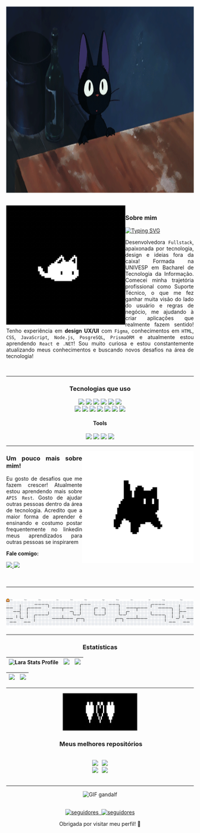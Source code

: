 <!--
    Querido usuário usando meu README como base para criar seu próprio:
    Fico muito feliz que você tenha gostado e sinta-se livre para o uso!
    Eu apenas peço uma coisa, por gentileza:

    Por favor, deixe uma estrela no meu README, irá deixar meu dia mais feliz :)
    ------
    Dear user using my README as a base  to create your own:
    I’m glad you liked it and feel free to use it!
    I just kindly ask for one thing:

    Please, leave a star on my README, it will make my day :)
-->

<!--- Banner -->
<p align="center">
  <img src="assets/shy.gif" width="1000px" height="500px" alt="Shy Cat" />
</p>

</br> 
<img src="assets/iconcat_3.jpg" width=320 align="left">

<div align="justify">

<!--- About me -->
### Sobre mim
[![Typing SVG](https://readme-typing-svg.herokuapp.com?font=Mona+sans&weight=600&size=18&duration=3000&pause=1000&color=8135B4&background=F29FFF00&width=500&height=30&lines=Ol%C3%A1+visitante!+Me+chamo+Lara+%F0%9F%92%9C;Sou+desenvolvedora+FullStack;Me+arrisco+no+design+%F0%9F%8E%A8;Adoro+gatinhos+e+jogos+2D!+%E2%AD%90)](https://git.io/typing-svg)

Desenvolvedora `Fullstack`, apaixonada por tecnologia, design e ideias fora da caixa!
Formada na UNIVESP em Bacharel de Tecnologia da Informação.
Comecei minha trajetória profissional como Suporte Técnico, o que me fez ganhar muita visão do lado do usuário e regras de negócio, me ajudando à criar aplicações que realmente fazem sentido!
Tenho experiência em **design UX/UI** com `Figma`, conhecimentos em `HTML`, `CSS`, `JavaScript`, `Node.js`, `PosgreSQL`, `PrismaORM` e atualmente estou aprendendo `React` e `.NET`! 
Sou muito curiosa e estou constantemente atualizando meus conhecimentos e buscando novos desafios na área de tecnologia!

</div>
</br>

--- 

<!--- My stacks -->
<div align="center">

### Tecnologias que uso

  <img src="https://img.shields.io/badge/HTML5-66298f?style=for-the-badge&logo=html5&logoColor=white" />
  <img src="https://img.shields.io/badge/CSS3-66298f?style=for-the-badge&logo=css3&logoColor=white" />
  <img src="https://img.shields.io/badge/JavaScript-66298f?style=for-the-badge&logo=javascript&logoColor=white" />
  <img src="https://img.shields.io/badge/React-66298f?style=for-the-badge&logo=react&logoColor=white" />
  <img src="https://img.shields.io/badge/Vite-66298f?style=for-the-badge&logo=vite&logoColor=white" />
  <img src="https://img.shields.io/badge/Tailwind_CSS-66298f?style=for-the-badge&logo=tailwind-css&logoColor=white" />
</br>
  <img src="https://img.shields.io/badge/Node.js-66298f?style=for-the-badge&logo=node.js&logoColor=white" />
  <img src="https://img.shields.io/badge/Express-66298f?style=for-the-badge&logo=express&logoColor=white" />
  <img src="https://img.shields.io/badge/Prisma-66298f?style=for-the-badge&logo=prisma&logoColor=white" />
  <img src="https://img.shields.io/badge/PostgreSQL-66298f?style=for-the-badge&logo=postgresql&logoColor=white" />
  <img src="https://img.shields.io/badge/Neon-66298f?style=for-the-badge&logo=neon&logoColor=white" />
  <img src="https://img.shields.io/badge/Cloudinary-66298f?style=for-the-badge&logo=cloudinary&logoColor=white" />
  <img src="https://img.shields.io/badge/JWT-66298f?style=for-the-badge&logo=jsonwebtoken&logoColor=white" />

#### Tools
  <img src="https://img.shields.io/badge/Figma-000000?style=for-the-badge&logo=figma&logoColor=white" />
  <img src="https://img.shields.io/badge/Postman-000000?style=for-the-badge&logo=postman&logoColor=white" />
  <img src="https://img.shields.io/badge/Insomnia-000000?style=for-the-badge&logo=insomnia&logoColor=white" />
  <img src="https://img.shields.io/badge/Github-000000?style=for-the-badge&logo=github&logoColor=white" />
  
</div>

--- 

<img src="assets/iconcat_1.jpg" width=300 align="right">

<div align="justify">
    
### Um pouco mais sobre mim! 
Eu gosto de desafios que me fazem crescer! 
Atualmente estou aprendendo mais sobre `APIS Rest`.
Gosto de ajudar outras pessoas dentro da área de tecnologia.
Acredito que a maior forma de aprender é ensinando e costumo postar frequentemente no linkedin meus aprendizados para outras pessoas se inspirarem </br>

**Fale comigo:**

  <a href="https://www.linkedin.com/in/laracorsinim">
    <img src="https://img.shields.io/badge/LinkedIn-white?style=for-the-badge&logo=linkedin&logoColor=000000" />
  </a>
  <a href="mailto:laracorsinidemiranda@gmail.com">
    <img src="https://img.shields.io/badge/E--mail-white?style=for-the-badge&logo=gmail&logoColor=000000" />
  </a>
  
</div>

</br>
</br>

---

</br>

<picture>
  <source media="(prefers-color-scheme: dark)" srcset="https://raw.githubusercontent.com/laracmiranda/laracmiranda/output/pacman-contribution-graph-dark.svg">
  <source media="(prefers-color-scheme: light)" srcset="https://raw.githubusercontent.com/laracmiranda/laracmiranda/output/pacman-contribution-graph.svg">
  <img alt="pacman contribution graph" src="https://raw.githubusercontent.com/laracmiranda/laracmiranda/output/pacman-contribution-graph.svg">
</picture>

---

<div align="center">

<!-- Statistics -->
### Estatísticas

</div>

| ![Lara Stats Profile](http://github-profile-summary-cards.vercel.app/api/cards/stats?username=laracmiranda&mode-daily&theme=midnight_purple&title_color=DA70D6&icon_color=EE82EE") | ![](http://github-profile-summary-cards.vercel.app/api/cards/repos-per-language?username=laracmiranda&hide=Html&theme=midnight_purple) | ![](http://github-profile-summary-cards.vercel.app/api/cards/most-commit-language?username=laracmiranda&theme=midnight_purple) |
| :-: | :-: | :-: |

| ![](http://github-profile-summary-cards.vercel.app/api/cards/profile-details?username=laracmiranda&theme=midnight_purple) | ![](https://streak-stats.demolab.com?user=laracmiranda&locale=en&mode=daily&theme=midnight_purple&hide_border=false&border_radius=5&order=3) |
| :-: | :-: |

---

<p align="center">
  <img src="assets/hearts.jpg" width="200px" height="100px" alt="Shy Cat" />
</p>

<!-- My Best Repositories -->
<div align="center">

  <h3>
   Meus melhores repositórios
  </h3></br>

  <div style="display: flex; justify-content: center; gap: 10px;">
    <a href="https://github.com/laracmiranda/Site_Bazar_Ecommerce">
        <img width=395 src="https://github-readme-stats.vercel.app/api/pin/?username=laracmiranda&repo=Site_Bazar_Ecommerce&theme=light&title_color=000000&icon_color=000000&text_color=000000&bg_color=ffffff" />
    </a>
    <a href="https://github.com/laracmiranda/Estudos_Gerais">
        <img width=395 src="https://github-readme-stats.vercel.app/api/pin/?username=laracmiranda&repo=Estudos_Gerais&theme=dark&title_color=000000&icon_color=000000&text_color=000000&bg_color=ffffff" />
    </a>
</div>

<div align="center">

  <div style="display: flex; justify-content: center; gap: 10px;">
    <a href="https://github.com/laracmiranda/Estudos_AvantiBootcamp">
        <img width=395 src="https://github-readme-stats.vercel.app/api/pin/?username=laracmiranda&repo=Estudos_AvantiBootcamp&theme=light&title_color=000000&icon_color=000000&text_color=000000&bg_color=ffffff" />
    </a>
    <a href="https://github.com/laracmiranda/Receitas_API">
        <img width=395 src="https://github-readme-stats.vercel.app/api/pin/?username=laracmiranda&repo=Receitas_API&theme=dark&title_color=000000&icon_color=000000&text_color=000000&bg_color=ffffff" />
    </a>
</div>
</br>

--- 

<p align="center">
  <img src="https://media2.giphy.com/media/v1.Y2lkPTc5MGI3NjExODU5YWZwZDBneTZ1eXU2b2xsNm92c3l3bzFoeXliYW05YWpxdTJqYyZlcD12MV9pbnRlcm5hbF9naWZfYnlfaWQmY3Q9Zw/2XflxzGoMXkpe9bvyk8/giphy.gif" width="250px" alt="GIF gandalf" />
</p>

</br> 

<div align="center">
</a>
<a href="https://api.github-star-counter.workers.dev/user/laracmiranda">
  <img width="115px" 
       alt="seguidores" 
       title="Total de estrelas" 
       src="https://custom-icon-badges.herokuapp.com/badge/dynamic/json?logo=star&color=000000&labelColor=ffffff&logoColor=00000&label=Stars&style=for-the-badge&query=%24.stars&url=https://api.github-star-counter.workers.dev/user/laracmiranda" /> 
</a>
<a href="https://github.com/laracmiranda?tab=followers">
  <img width="150px" 
       alt="seguidores" 
       title="seguidores no GitHub" 
       src="https://custom-icon-badges.herokuapp.com/github/followers/laracmiranda?color=000000&labelColor=gray&style=for-the-badge&logo=person-add&label=Followers&logoColor=ffffff" />
</a>
</div>

<p align="center">
  Obrigada por visitar meu perfil! 💜
</p>
